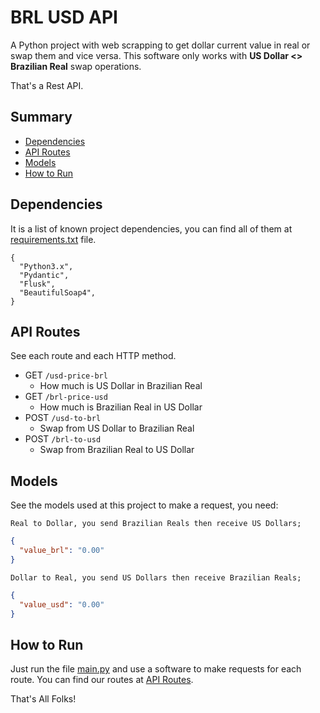 # BRL USD API
A Python project with web scrapping to get dollar current value in real or swap them and vice versa.
This software only works with **US Dollar <> Brazilian Real** swap operations.

That's a Rest API.

## Summary

* [Dependencies](#dependencies)
* [API Routes](#api-routes)
* [Models](#models)
* [How to Run](#how-to-run)

## Dependencies
It is a list of known project dependencies, you can find all of them at
[requirements.txt](requirements.txt) file.

```pythonset
{
  "Python3.x",
  "Pydantic",
  "Flusk",
  "BeautifulSoap4",
}
```

## API Routes
See each route and each HTTP method.
* GET `/usd-price-brl`
  * How much is US Dollar in Brazilian Real
* GET `/brl-price-usd`
  * How much is Brazilian Real in US Dollar
* POST `/usd-to-brl`
  * Swap from US Dollar to Brazilian Real
* POST `/brl-to-usd`
  * Swap from Brazilian Real to US Dollar

## Models
See the models used at this project to make a request, you need:

```
Real to Dollar, you send Brazilian Reals then receive US Dollars;
```
```json
{
  "value_brl": "0.00"
}
```

```
Dollar to Real, you send US Dollars then receive Brazilian Reals;
```
```json
{
  "value_usd": "0.00"
}
```

## How to Run
Just run the file [main.py](main.py) and use a software to make requests for each route.
You can find our routes at [API Routes](#api-routes).

That's All Folks!
